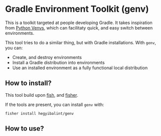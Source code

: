 # Gradle Environment Toolkit (genv)

This is a toolkit targeted at people developing Gradle. It takes inspiration from [Python Venvs](https://docs.python.org/3/library/venv.html), which can facilitaty quick, and easy switch between environments. 

This tool tries to do a similar thing, but with Gradle installations. With `genv`, you can:
 * Create, and destroy environments
 * Install a Gradle distribution into environments
 * Use an installed environment as a fully functional local distribution

 ## How to install?

 This tool build upon [fish](https://fishshell.com/), and [fisher](https://github.com/jorgebucaran/fisher).

 If the tools are present, you can install `genv` with:
 ```fish
 fisher install hegyibalint/genv
 ```

 ## How to use?
